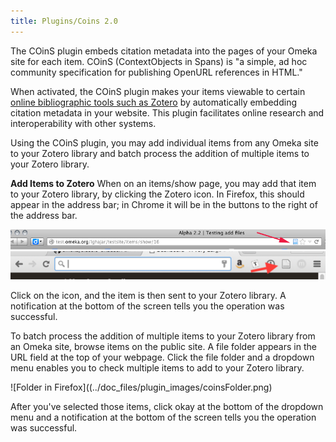 ```yaml
---
title: Plugins/Coins 2.0
---
```


The COinS plugin embeds citation metadata into the pages of your Omeka site for each item. COinS (ContextObjects in Spans) is "a simple, ad hoc community specification for publishing OpenURL references in HTML."

When activated, the COinS plugin makes your items viewable to certain [online bibliographic tools such as Zotero](http://www.zotero.org/) by automatically embedding citation metadata in your website. This plugin facilitates online research and interoperability with other systems.

Using the COinS plugin, you may add individual items from any Omeka site to your Zotero library and batch process the addition of multiple items to your Zotero library.

**Add Items to Zotero**
When on an items/show page, you may add that item to your Zotero library, by clicking the Zotero icon. In Firefox, this should appear in the address bar; in Chrome it will be in the buttons to the right of the address bar.

![Zotero icon for Firefox](../doc_files/plugin_images/coinsFirefox.jpg)
![Zotero icon in Chrome](../doc_files/plugin_images/coinsChrome.png)

Click on the icon, and the item is then sent to your Zotero library. A notification at the bottom of the screen tells you the operation was successful.

To batch process the addition of multiple items to your Zotero library from an Omeka site, browse items on the public site. A file folder appears in the URL field at the top of your webpage. Click the file folder and a dropdown menu enables you to check multiple items to add to your Zotero library. 

![Folder in Firefox]((../doc_files/plugin_images/coinsFolder.png)

After you've selected those items, click okay at the bottom of the dropdown menu and a notification at the bottom of the screen tells you the operation was successful.

